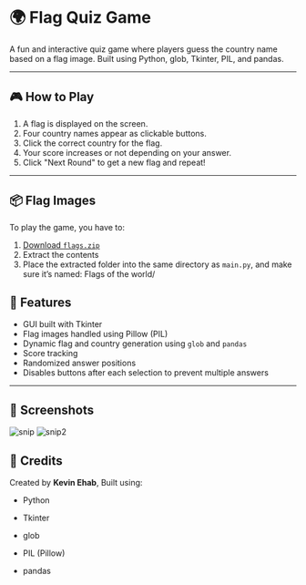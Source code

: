 # 🌍 Flag Quiz Game

A fun and interactive quiz game where players guess the country name based on a flag image. Built using Python, glob, Tkinter, PIL, and pandas.

---

## 🎮 How to Play

1. A flag is displayed on the screen.
2. Four country names appear as clickable buttons.
3. Click the correct country for the flag.
4. Your score increases or not depending on your answer.
5. Click "Next Round" to get a new flag and repeat!

---
## 📦 Flag Images
To play the game, you have to:
1. [Download `flags.zip`](./flags.zip)
2. Extract the contents
3. Place the extracted folder into the same directory as `main.py`, and make sure it’s named:
Flags of the world/

## 🧱 Features

- GUI built with Tkinter
- Flag images handled using Pillow (PIL)
- Dynamic flag and country generation using `glob` and `pandas`
- Score tracking
- Randomized answer positions
- Disables buttons after each selection to prevent multiple answers

---
## 📸 Screenshots
![snip](https://github.com/user-attachments/assets/0470850f-10c1-4034-a35a-5f1d6d7fd656)
![snip2](https://github.com/user-attachments/assets/b8d55c31-36c4-447d-9a39-5755054287fc)

## 🙌 Credits
Created by **Kevin Ehab**,
Built using:

- Python 

- Tkinter

- glob

- PIL (Pillow)

- pandas
